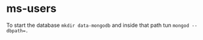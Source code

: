 # ms-users

To start the database
`mkdir data-mongodb` 
and inside that path tun
`mongod --dbpath=.`

